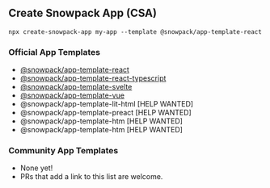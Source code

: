 ## Create Snowpack App (CSA)

```
npx create-snowpack-app my-app --template @snowpack/app-template-react
```

### Official App Templates

- [@snowpack/app-template-react](/templates/app-template-react)
- [@snowpack/app-template-react-typescript](/templates/app-template-react-typescript)
- [@snowpack/app-template-svelte](/templates/app-template-svelte)
- [@snowpack/app-template-vue](/templates/app-template-vue)
- @snowpack/app-template-lit-html [HELP WANTED]
- @snowpack/app-template-preact [HELP WANTED]
- @snowpack/app-template-htm [HELP WANTED]
- @snowpack/app-template-htm [HELP WANTED]

### Community App Templates

- None yet!
- PRs that add a link to this list are welcome.

